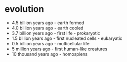 # evolution

- 4.5 billion years ago - earth formed
- 4.0 billion years ago - earth cooled
- 3.7 billion years ago - first life - prokaryotic
- 1.5 billion years ago - first nucleated cells - eukaryatic
- 0.5 billion years ago - multicellular life
- 5   million years ago - first human-like creatures
- 10 thousand years ago - homospiens
